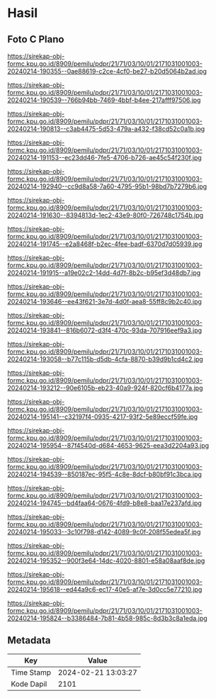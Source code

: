 # Hasil

## Foto C Plano

https://sirekap-obj-formc.kpu.go.id/8909/pemilu/pdpr/21/71/03/10/01/2171031001003-20240214-190355--0ae88619-c2ce-4cf0-be27-b20d5064b2ad.jpg

https://sirekap-obj-formc.kpu.go.id/8909/pemilu/pdpr/21/71/03/10/01/2171031001003-20240214-190539--766b94bb-7469-4bbf-b4ee-217afff97506.jpg

https://sirekap-obj-formc.kpu.go.id/8909/pemilu/pdpr/21/71/03/10/01/2171031001003-20240214-190813--c3ab4475-5d53-479a-a432-f38cd52c0a1b.jpg

https://sirekap-obj-formc.kpu.go.id/8909/pemilu/pdpr/21/71/03/10/01/2171031001003-20240214-191153--ec23dd46-7fe5-4706-b726-ae45c54f230f.jpg

https://sirekap-obj-formc.kpu.go.id/8909/pemilu/pdpr/21/71/03/10/01/2171031001003-20240214-192940--cc9d8a58-7a60-4795-95b1-98bd7b7279b6.jpg

https://sirekap-obj-formc.kpu.go.id/8909/pemilu/pdpr/21/71/03/10/01/2171031001003-20240214-191630--8394813d-1ec2-43e9-80f0-726748c1754b.jpg

https://sirekap-obj-formc.kpu.go.id/8909/pemilu/pdpr/21/71/03/10/01/2171031001003-20240214-191745--e2a8468f-b2ec-4fee-badf-6370d7d05939.jpg

https://sirekap-obj-formc.kpu.go.id/8909/pemilu/pdpr/21/71/03/10/01/2171031001003-20240214-191915--a19e02c2-14dd-4d7f-8b2c-b95ef3d48db7.jpg

https://sirekap-obj-formc.kpu.go.id/8909/pemilu/pdpr/21/71/03/10/01/2171031001003-20240214-193646--ee43f621-3e7d-4d0f-aea8-55ff8c9b2c40.jpg

https://sirekap-obj-formc.kpu.go.id/8909/pemilu/pdpr/21/71/03/10/01/2171031001003-20240214-193841--816b6072-d3f4-470c-93da-707916eef9a3.jpg

https://sirekap-obj-formc.kpu.go.id/8909/pemilu/pdpr/21/71/03/10/01/2171031001003-20240214-193058--b77c115b-d5db-4cfa-8870-b39d9b1cd4c2.jpg

https://sirekap-obj-formc.kpu.go.id/8909/pemilu/pdpr/21/71/03/10/01/2171031001003-20240214-193212--90e6105b-eb23-40a9-924f-820cf6b4177a.jpg

https://sirekap-obj-formc.kpu.go.id/8909/pemilu/pdpr/21/71/03/10/01/2171031001003-20240214-195141--c32197f4-0935-4217-93f2-5e89eccf59fe.jpg

https://sirekap-obj-formc.kpu.go.id/8909/pemilu/pdpr/21/71/03/10/01/2171031001003-20240214-195954--87f4540d-d684-4653-9625-eea3d2204a93.jpg

https://sirekap-obj-formc.kpu.go.id/8909/pemilu/pdpr/21/71/03/10/01/2171031001003-20240214-194539--850187ec-95f5-4c8e-8dcf-b80bf91c3bca.jpg

https://sirekap-obj-formc.kpu.go.id/8909/pemilu/pdpr/21/71/03/10/01/2171031001003-20240214-194745--bd4faa64-0676-4fd9-b8e8-baa17e237afd.jpg

https://sirekap-obj-formc.kpu.go.id/8909/pemilu/pdpr/21/71/03/10/01/2171031001003-20240214-195033--3c10f798-d142-4089-9c0f-208f55edea5f.jpg

https://sirekap-obj-formc.kpu.go.id/8909/pemilu/pdpr/21/71/03/10/01/2171031001003-20240214-195352--900f3e64-14dc-4020-8801-e58a08aaf8de.jpg

https://sirekap-obj-formc.kpu.go.id/8909/pemilu/pdpr/21/71/03/10/01/2171031001003-20240214-195618--ed44a9c6-ec17-40e5-af7e-3d0cc5e77210.jpg

https://sirekap-obj-formc.kpu.go.id/8909/pemilu/pdpr/21/71/03/10/01/2171031001003-20240214-195824--b3386484-7b81-4b58-985c-8d3b3c8a1eda.jpg


## Metadata

| Key        | Value               |
| ---------- | ------------------- |
| Time Stamp | 2024-02-21 13:03:27 |
| Kode Dapil | 2101                |



